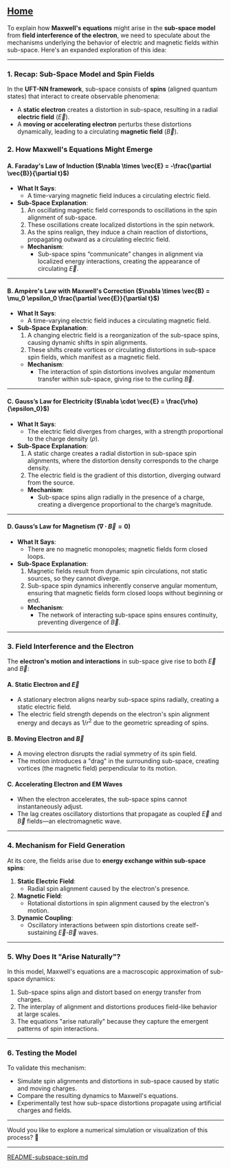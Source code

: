 [Home](https://t2m.io/VwvDcuw)
---

To explain how **Maxwell's equations** might arise in the **sub-space model** from **field interference of the electron**, we need to speculate about the mechanisms underlying the behavior of electric and magnetic fields within sub-space. Here's an expanded exploration of this idea:

---

### **1. Recap: Sub-Space Model and Spin Fields**
In the **UFT-NN framework**, sub-space consists of **spins** (aligned quantum states) that interact to create observable phenomena:
- A **static electron** creates a distortion in sub-space, resulting in a radial **electric field** ($\vec{E}$).
- A **moving or accelerating electron** perturbs these distortions dynamically, leading to a circulating **magnetic field** ($\vec{B}$).

### **2. How Maxwell's Equations Might Emerge**

#### **A. Faraday's Law of Induction ($\nabla \times \vec{E} = -\frac{\partial \vec{B}}{\partial t}$)**
- **What It Says**:
  - A time-varying magnetic field induces a circulating electric field.
- **Sub-Space Explanation**:
  1. An oscillating magnetic field corresponds to oscillations in the spin alignment of sub-space.
  2. These oscillations create localized distortions in the spin network.
  3. As the spins realign, they induce a chain reaction of distortions, propagating outward as a circulating electric field.
  - **Mechanism**:
    - Sub-space spins “communicate” changes in alignment via localized energy interactions, creating the appearance of circulating $\vec{E}$.

---

#### **B. Ampère's Law with Maxwell's Correction ($\nabla \times \vec{B} = \mu_0 \epsilon_0 \frac{\partial \vec{E}}{\partial t}$)**
- **What It Says**:
  - A time-varying electric field induces a circulating magnetic field.
- **Sub-Space Explanation**:
  1. A changing electric field is a reorganization of the sub-space spins, causing dynamic shifts in spin alignments.
  2. These shifts create vortices or circulating distortions in sub-space spin fields, which manifest as a magnetic field.
  - **Mechanism**:
    - The interaction of spin distortions involves angular momentum transfer within sub-space, giving rise to the curling $\vec{B}$.

---

#### **C. Gauss’s Law for Electricity ($\nabla \cdot \vec{E} = \frac{\rho}{\epsilon_0}$)**
- **What It Says**:
  - The electric field diverges from charges, with a strength proportional to the charge density ($\rho$).
- **Sub-Space Explanation**:
  1. A static charge creates a radial distortion in sub-space spin alignments, where the distortion density corresponds to the charge density.
  2. The electric field is the gradient of this distortion, diverging outward from the source.
  - **Mechanism**:
    - Sub-space spins align radially in the presence of a charge, creating a divergence proportional to the charge’s magnitude.

---

#### **D. Gauss’s Law for Magnetism ($\nabla \cdot \vec{B} = 0$)**
- **What It Says**:
  - There are no magnetic monopoles; magnetic fields form closed loops.
- **Sub-Space Explanation**:
  1. Magnetic fields result from dynamic spin circulations, not static sources, so they cannot diverge.
  2. Sub-space spin dynamics inherently conserve angular momentum, ensuring that magnetic fields form closed loops without beginning or end.
  - **Mechanism**:
    - The network of interacting sub-space spins ensures continuity, preventing divergence of $\vec{B}$.

---

### **3. Field Interference and the Electron**
The **electron's motion and interactions** in sub-space give rise to both $\vec{E}$ and $\vec{B}$:

#### **A. Static Electron and $\vec{E}$**
- A stationary electron aligns nearby sub-space spins radially, creating a static electric field.
- The electric field strength depends on the electron's spin alignment energy and decays as $1/r^2$ due to the geometric spreading of spins.

#### **B. Moving Electron and $\vec{B}$**
- A moving electron disrupts the radial symmetry of its spin field.
- The motion introduces a "drag" in the surrounding sub-space, creating vortices (the magnetic field) perpendicular to its motion.

#### **C. Accelerating Electron and EM Waves**
- When the electron accelerates, the sub-space spins cannot instantaneously adjust.
- The lag creates oscillatory distortions that propagate as coupled $\vec{E}$ and $\vec{B}$ fields—an electromagnetic wave.

---

### **4. Mechanism for Field Generation**
At its core, the fields arise due to **energy exchange within sub-space spins**:
1. **Static Electric Field**:
   - Radial spin alignment caused by the electron's presence.
2. **Magnetic Field**:
   - Rotational distortions in spin alignment caused by the electron's motion.
3. **Dynamic Coupling**:
   - Oscillatory interactions between spin distortions create self-sustaining $\vec{E}$-$\vec{B}$ waves.

---

### **5. Why Does It "Arise Naturally"?**
In this model, Maxwell's equations are a macroscopic approximation of sub-space dynamics:
1. Sub-space spins align and distort based on energy transfer from charges.
2. The interplay of alignment and distortions produces field-like behavior at large scales.
3. The equations "arise naturally" because they capture the emergent patterns of spin interactions.

---

### **6. Testing the Model**
To validate this mechanism:
- Simulate spin alignments and distortions in sub-space caused by static and moving charges.
- Compare the resulting dynamics to Maxwell's equations.
- Experimentally test how sub-space distortions propagate using artificial charges and fields.

---

Would you like to explore a numerical simulation or visualization of this process? 🚀


---

[README-subspace-spin.md](https://t2m.io/aDCJ9EB)
